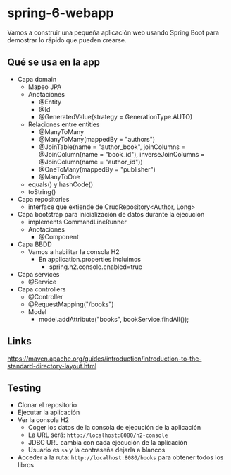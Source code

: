 # spring-6-webapp

Vamos a construir una pequeña aplicación web usando Spring Boot para demostrar lo rápido que pueden crearse.

## Qué se usa en la app

- Capa domain
  - Mapeo JPA
  - Anotaciones
    - @Entity
    - @Id
    - @GeneratedValue(strategy = GenerationType.AUTO)
  - Relaciones entre entities
    - @ManyToMany
    - @ManyToMany(mappedBy = "authors")
    - @JoinTable(name = "author_book", joinColumns = @JoinColumn(name = "book_id"), inverseJoinColumns = @JoinColumn(name = "author_id"))
    - @OneToMany(mappedBy = "publisher")
    - @ManyToOne
  - equals() y hashCode()
  - toString()
- Capa repositories
  - interface que extiende de CrudRepository<Author, Long>
- Capa bootstrap para inicialización de datos durante la ejecución
  - implements CommandLineRunner
  - Anotaciones
    - @Component
- Capa BBDD
  - Vamos a habilitar la consola H2
    - En application.properties incluimos
      - spring.h2.console.enabled=true
- Capa services
  - @Service
- Capa controllers
  - @Controller
  - @RequestMapping("/books")
  - Model
    - model.addAttribute("books", bookService.findAll());

## Links

https://maven.apache.org/guides/introduction/introduction-to-the-standard-directory-layout.html

## Testing

- Clonar el repositorio
- Ejecutar la aplicación
- Ver la consola H2
  - Coger los datos de la consola de ejecución de la aplicación
  - La URL será: `http://localhost:8080/h2-console`
  - JDBC URL cambia con cada ejecución de la aplicación
  - Usuario es `sa` y la contraseña dejarla a blancos
- Acceder a la ruta: `http://localhost:8080/books` para obtener todos los libros
